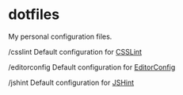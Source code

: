dotfiles
========

My personal configuration files.

/csslint
Default configuration for [CSSLint](https://github.com/stubbornella/csslint)

/editorconfig
Default configuration for [EditorConfig](http://editorconfig.org)

/jshint
Default configuration for [JSHint](https://github.com/jshint/jshint/)
